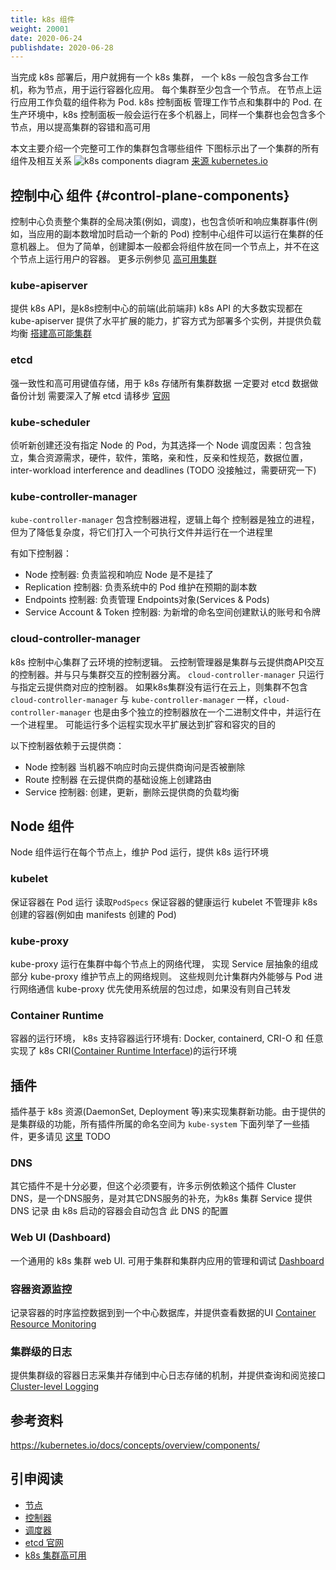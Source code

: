 ```yaml
---
title: k8s 组件
weight: 20001
date: 2020-06-24
publishdate: 2020-06-28
---
```

当完成 k8s 部署后，用户就拥有一个 k8s 集群， 一个 k8s 一般包含多台工作机，称为节点，用于运行容器化应用。 每个集群至少包含一个节点。
在节点上运行应用工作负载的组件称为 Pod. k8s 控制面板 管理工作节点和集群中的 Pod. 在生产环境中，k8s 控制面板一般会运行在多个机器上，同样一个集群也会包含多个节点，用以提高集群的容错和高可用

本文主要介绍一个完整可工作的集群包含哪些组件
下图标示出了一个集群的所有组件及相互关系
![k8s components diagram](https://d33wubrfki0l68.cloudfront.net/7016517375d10c702489167e704dcb99e570df85/7bb53/images/docs/components-of-kubernetes.png) [来源 kubernetes.io](https://kubernetes.io/docs/concepts/overview/components/)


## 控制中心 组件 {#control-plane-components}

控制中心负责整个集群的全局决策(例如，调度)，也包含侦听和响应集群事件(例如，当应用的副本数增加时启动一个新的 Pod)
控制中心组件可以运行在集群的任意机器上。 但为了简单，创建脚本一般都会将组件放在同一个节点上，并不在这个节点上运行用户的容器。 更多示例参见
[高可用集群](TODO)


### kube-apiserver

提供 k8s API，是k8s控制中心的前端(此前端非)
k8s API 的大多数实现都在 kube-apiserver
提供了水平扩展的能力，扩容方式为部署多个实例，并提供负载均衡 [搭建高可能集群](TODO)

### etcd

强一致性和高可用键值存储，用于 k8s 存储所有集群数据
一定要对 etcd 数据做备份计划
需要深入了解 etcd 请移步 [官网](https://etcd.io/docs/)

### kube-scheduler

侦听新创建还没有指定 Node 的 Pod，为其选择一个 Node
调度因素：包含独立，集合资源需求，硬件，软件，策略，亲和性，反亲和性规范，数据位置，inter-workload interference and deadlines (TODO 没接触过，需要研究一下)

### kube-controller-manager

`kube-controller-manager` 包含控制器进程，逻辑上每个 控制器是独立的进程，但为了降低复杂度，将它们打入一个可执行文件并运行在一个进程里

有如下控制器：
- Node 控制器: 负责监视和响应 Node 是不是挂了
- Replication 控制器: 负责系统中的 Pod 维护在预期的副本数
- Endpoints 控制器: 负责管理 Endpoints对象(Services & Pods)
- Service Account & Token 控制器: 为新增的命名空间创建默认的账号和令牌


### cloud-controller-manager

k8s 控制中心集群了云环境的控制逻辑。 云控制管理器是集群与云提供商API交互的控制器。并与只与集群交互的控制器分离。
`cloud-controller-manager` 只运行与指定云提供商对应的控制器。 如果k8s集群没有运行在云上，则集群不包含 `cloud-controller-manager`
与 `kube-controller-manager` 一样，`cloud-controller-manager` 也是由多个独立的控制器放在一个二进制文件中，并运行在一个进程里。 可能运行多个运程实现水平扩展达到扩容和容灾的目的

以下控制器依赖于云提供商：
- Node 控制器 当机器不响应时向云提供商询问是否被删除
- Route 控制器 在云提供商的基础设施上创建路由
- Service 控制器: 创建，更新，删除云提供商的负载均衡


## Node 组件

  Node 组件运行在每个节点上，维护 Pod 运行，提供 k8s 运行环境

### kubelet

  保证容器在 Pod 运行
  读取`PodSpecs` 保证容器的健康运行
  kubelet 不管理非 k8s 创建的容器(例如由 manifests 创建的 Pod)

### kube-proxy

  kube-proxy 运行在集群中每个节点上的网络代理， 实现 Service 层抽象的组成部分
  kube-proxy 维护节点上的网络规则。 这些规则允计集群内外能够与 Pod 进行网络通信
  kube-proxy 优先使用系统层的包过虑，如果没有则自己转发

### Container Runtime

  容器的运行环境，
  k8s 支持容器运行环境有: Docker, containerd, CRI-O 和 任意实现了 k8s CRI([Container Runtime Interface](https://github.com/kubernetes/community/blob/master/contributors/devel/sig-node/container-runtime-interface.md))的运行环境


## 插件

  插件基于 k8s 资源(DaemonSet, Deployment 等)来实现集群新功能。由于提供的是集群级的功能，所有插件所属的命名空间为 `kube-system`
  下面列举了一些插件，更多请见 [这里](https://kubernetes.io/docs/concepts/cluster-administration/addons/)
  TODO

### DNS

  其它插件不是十分必要，但这个必须要有，许多示例依赖这个插件
  Cluster DNS，是一个DNS服务，是对其它DNS服务的补充，为k8s 集群 Service 提供 DNS 记录
  由 k8s 启动的容器会自动包含 此 DNS 的配置

### Web UI (Dashboard)

  一个通用的 k8s 集群 web UI. 可用于集群和集群内应用的管理和调试
  [Dashboard](https://kubernetes.io/docs/tasks/access-application-cluster/web-ui-dashboard/)

### 容器资源监控

  记录容器的时序监控数据到到一个中心数据库，并提供查看数据的UI
  [Container Resource Monitoring](https://kubernetes.io/docs/tasks/debug-application-cluster/resource-usage-monitoring/)

### 集群级的日志

  提供集群级的容器日志采集并存储到中心日志存储的机制，并提供查询和阅览接口
  [Cluster-level Logging](https://kubernetes.io/docs/concepts/cluster-administration/logging/)

## 参考资料

https://kubernetes.io/docs/concepts/overview/components/

## 引申阅读

- [节点](https://kubernetes.io/docs/concepts/architecture/nodes/)
- [控制器](https://kubernetes.io/docs/concepts/architecture/controller/)
- [调度器](https://kubernetes.io/docs/concepts/scheduling-eviction/kube-scheduler/)
- [etcd 官网](https://etcd.io/docs/)
- [k8s 集群高可用](https://kubernetes.io/docs/admin/high-availability/)
